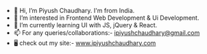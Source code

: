 - 👋 Hi, I’m Piyush Chaudhary. I'm from India.
- 👀 I’m interested in Frontend Web Development & Ui Development.
- 🌱 I’m currently learning UI with JS, jQuery & React.
- 📫 For any queries/collaborations:-  ipiyushchaudhary@gmail.com
- 🖥️ check out my site:- www.ipiyushchaudhary.com
<!---
IPIYUSHCHAUDHARY/IPIYUSHCHAUDHARY is a ✨ special ✨ repository because its `README.md` (this file) appears on your GitHub profile.
You can click the Preview link to take a look at your changes.
--->
